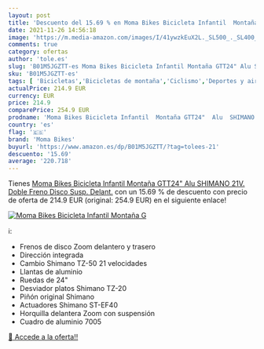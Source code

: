 ```yaml
---
layout: post
title: 'Descuento del 15.69 % en Moma Bikes Bicicleta Infantil  Montaña G'
date: 2021-11-26 14:56:18
image: 'https://m.media-amazon.com/images/I/41ywzkEuX2L._SL500_._SL400_.jpg'
comments: true
category: ofertas
author: 'tole.es'
slug: 'B01M5JGZTT-es Moma Bikes Bicicleta Infantil Montaña GTT24" Alu SHIMANO...'
sku: 'B01M5JGZTT-es'
tags: [ 'Bicicletas','Bicicletas de montaña','Ciclismo','Deportes y aire libre','Ropa y equipo para deportes','bicicleta','moma bikes', ]
actualPrice: 214.9 EUR
currency: EUR
price: 214.9
comparePrice: 254.9 EUR
prodname: 'Moma Bikes Bicicleta Infantil  Montaña GTT24"  Alu  SHIMANO 21V. Doble Freno Disco  Susp. Delant.'
country: 'es'
flag: '🇪🇸'
brand: 'Moma Bikes'
buyurl: 'https://www.amazon.es/dp/B01M5JGZTT/?tag=tolees-21'
descuento: '15.69'
average: '220.718'
---
```


Tienes [Moma Bikes Bicicleta Infantil  Montaña GTT24"  Alu  SHIMANO 21V. Doble Freno Disco  Susp. Delant.](https://www.amazon.es/dp/B01M5JGZTT/?tag=tolees-21) con un 15.69 % de descuento con precio de oferta de 214.9 EUR (original: 254.9 EUR) en el siguiente enlace!

[![Moma Bikes Bicicleta Infantil  Montaña G](https://m.media-amazon.com/images/I/41ywzkEuX2L._SL500_._SL400_.jpg)](https://www.amazon.es/dp/B01M5JGZTT/?tag=tolees-21)

ℹ️:

- Frenos de disco Zoom delantero y trasero
- Dirección integrada
- Cambio Shimano TZ-50 21 velocidades
- Llantas de aluminio
- Ruedas de 24"
- Desviador platos Shimano TZ-20
- Piñón original Shimano
- Actuadores Shimano ST-EF40
- Horquilla delantera Zoom con suspensión
- Cuadro de aluminio 7005

[🛒 Accede a la oferta!!](https://www.amazon.es/dp/B01M5JGZTT/?tag=tolees-21)
